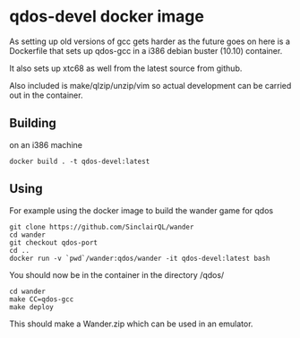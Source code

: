 # qdos-devel docker image

As setting up old versions of gcc gets harder as the future goes on here
is a Dockerfile that sets up qdos-gcc in a i386 debian buster (10.10)
container.

It also sets up xtc68 as well from the latest source from github.

Also included is make/qlzip/unzip/vim so actual development can
be carried out in the container.

## Building

on an i386 machine

    docker build . -t qdos-devel:latest

## Using

For example using the docker image to build the wander game for qdos

    git clone https://github.com/SinclairQL/wander
    cd wander
    git checkout qdos-port
    cd ..
    docker run -v `pwd`/wander:qdos/wander -it qdos-devel:latest bash

You should now be in the container in the directory /qdos/

    cd wander
    make CC=qdos-gcc
    make deploy

This should make a Wander.zip which can be used in an emulator.

